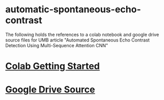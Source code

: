 # automatic-spontaneous-echo-contrast

The following holds the references to a colab notebook and google drive source files for UMB article "Automated Spontaneous Echo Contrast Detection Using Multi-Sequence Attention CNN"

# [Colab Getting Started](https://colab.research.google.com/drive/1alTtE8lz1mdzmQM5q9Ca4sfe6hCnn4OB?usp=sharing)
# [Google Drive Source](https://drive.google.com/drive/folders/1D0jm9l_QFg5FyFaCzSEAoOSyfJlFfV4Q?usp=sharing)
